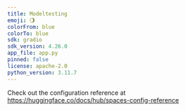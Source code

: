 ```yaml
---
title: Modeltesting
emoji: 🌖
colorFrom: blue
colorTo: blue
sdk: gradio
sdk_version: 4.26.0
app_file: app.py
pinned: false
license: apache-2.0
python_version: 3.11.7
---
```


Check out the configuration reference at https://huggingface.co/docs/hub/spaces-config-reference
